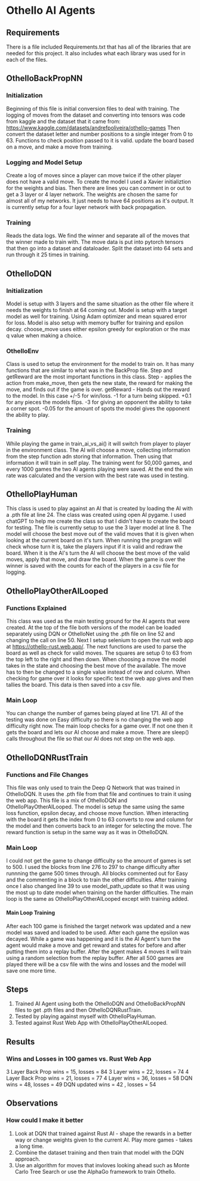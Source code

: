 # Othello AI Agents

## Requirements
There is a file included Requirements.txt that has all of the libraries that are needed for this project. It also includes what each library was used for in each of the files.

## OthelloBackPropNN

### Initialization
Beginning of this file is initial conversion files to deal with training.
The logging of moves from the dataset and converting into tensors was code from kaggle and the dataset that it came from: https://www.kaggle.com/datasets/andrefpoliveira/othello-games
Then convert the dataset letter and number positions to a single integer from 0 to 63. 
Functions to check position passed to it is valid. update the board based on a move, and make a move from training.

### Logging and Model Setup
Create a log of moves since a player can move twice if the other player does not have a valid move.
To create the model I used a Xavier initializtion for the weights and bias. Then there are lines you can comment in or out to get a 3 layer or 4 layer network.
The weights are chosen the same for almost all of my networks. It just needs to have 64 positions as it's output.
It is currently setup for a four layer network with back propagation.

### Training
Reads the data logs. We find the winner and separate all of the moves that the winner made to train with. 
The move data is put into pytorch tensors that then go into a dataset and dataloader.
Split the dataset into 64 sets and run through it 25 times in training. 


## OthelloDQN

### Initialization
Model is setup with 3 layers and the same situation as the other file where it needs the weights to finish at 64 coming out.
Model is setup with a target model as well for training. Using Adam optimizer and mean squared error for loss. Model is also setup with memory buffer for training and epsilon decay. 
choose_move uses either epsilon greedy for exploration or the max q value when making a choice.

### OthelloEnv
Class is used to setup the environment for the model to train on. It has many functions that are similar to what was in the BackProp file.
Step and getReward are  the most important functions in this class.
Step - applies the action from make_move, then gets the new state, the reward for making the move, and finds out if the game is over.
getReward - Hands out the reward to the model. In this case +/-5 for win/loss. -1 for a turn being skipped. +0.1 for any pieces the models flips.
-3 for giving an opponent the ability to take a corner spot.
-0.05 for the amount of spots the model gives the opponent the ability to play.

### Training
While playing the game in train_ai_vs_ai() it will switch from player to player in the environment class. 
The AI will choose a move, collecting information from the step function adn storing that information.
Then using that information it will train in self play.
The training went for 50,000 games, and every 1000 games the two AI agents playing were saved.
At the end the win rate was calculated and the version with the best rate was used in testing.


## OthelloPlayHuman
This class is used to play against an AI that is created by loading the AI with a .pth file at line 24.
The class was created using open AI pygame. I used chatGPT to help me create the class so that I didn't have to create the board for testing.
The file is currently setup to use the 3 layer model at line 8.
The model will choose the best move out of the valid moves that it is given when looking at the current board on it's turn.
When running the program will check whose turn it is, take the players input if it is valid and redraw the board.
When it is the AI's turn the AI will choose the best move of the valid moves, apply that move, and draw the board.
When the game is over the winner is saved with the counts for each of the players in a csv file for logging.


## OthelloPlayOtherAILooped

### Functions Explained
This class was used as the main testing ground for the AI agents that were created.
At the top of the file both versions of the model can be loaded separately using DQN or OthelloNet using the .pth file on line 52 and changing the call on line 50.
Next I setup selenium to open the rust web app at https://othello-rust.web.app/.
The next functions are used to parse the board as well as check for valid moves. The squares are setup 0 to 63 from the top left to the right and then down.
When choosing a move the model takes in the state and choosing the best move of the available. The move has to then be changed to a single value instead of row and column.
When checking for game over it looks for specific text the web app gives and then tallies the board. This data is then saved into a csv file. 

### Main Loop
You can change the number of games being played at line 171. All of the testing was done on Easy difficulty so there is no changing the web app difficulty right now.
The main loop checks for a game over. If not one then it gets the board and lets our AI choose and make a move.
There are sleep() calls throughout the file so that our AI does not step on the web app.

## OthelloDQNRustTrain

### Functions and File Changes
This file was only used to train the Deep Q Network that was trained in OthelloDQN. It uses the .pth file from that file and continues to train it using the web app.
This file is a mix of OthelloDQN and OthelloPlayOtherAILooped. The model is setup the same using the same loss function, epsilon decay, and choose move function. 
When interacting with the board it gets the index from 0 to 63 converts to row and column for the model and then converts back to an integer for selecting the move.
The reward function is setup in the same way as it was in OthelloDQN.

### Main Loop
I could not get the game to change difficulty so the amount of games is set to 500.
I used the blocks from line 276 to 297 to change difficulty after runnning the game 500 times through. All blocks commented out for Easy and the commenting in a block to train the other difficulties.
After training once I also changed line 39 to use model_path_update so that it was using the most up to date model when training on the harder difficulties. 
The main loop is the same as OthelloPlayOtherAILooped except with training added.

#### Main Loop Training
After each 100 game is finished the target network was updated and a new model was saved and loaded to be used.
After each game the epsilon was decayed.
While a game was happening and it is the AI Agent's turn the agent would make a move and get reward and states for before and after putting them into a replay buffer. 
After the agent makes 4 moves it will train using a random selection from the replay buffer.
After all 500 games are played there will be a csv file with the wins and losses and the model will save one more time.


## Steps
1. Trained AI Agent using both the OthelloDQN and OthelloBackPropNN files to get .pth files and then OthelloDQNRustTrain.
2. Tested by playing against myself with OthelloPlayHuman.
3. Tested against Rust Web App with OthelloPlayOtherAILooped.


## Results
### Wins and Losses in 100 games vs. Rust Web App
3 Layer Back Prop wins = 15, losses = 84
3 Layer wins = 22, losses = 74
4 Layer Back Prop wins = 21, losses = 77
4 Layer wins = 36, losses = 58
DQN wins = 48, losses = 49
DQN updated wins = 42 , losses = 54

## Observations
### How could I make it better
1. Look at DQN that trained against Rust AI - shape the rewards in a better way or change weights given to the current AI. Play more games - takes a long time.
2. Combine the dataset training and then train that model with the DQN approach.
3. Use an algorithm for moves that invloves looking ahead such as Monte Carlo Tree Search or use the AlphaGo framework to train Othello.



